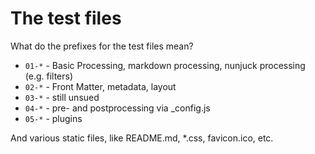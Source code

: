 # The test files

What do the prefixes for the test files mean?

- `01-*` - Basic Processing, markdown processing, nunjuck processing (e.g. filters)
- `02-*` - Front Matter, metadata, layout
- `03-*` - still unsued
- `04-*` - pre- and postprocessing via _config.js
- `05-*` - plugins

And various static files, like README.md, *.css, favicon.ico, etc.